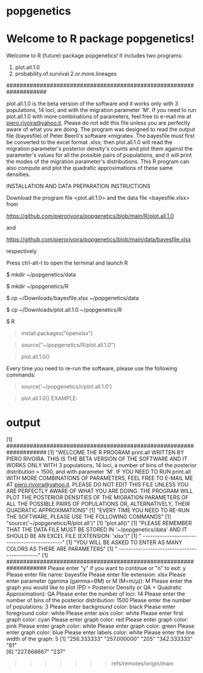 # popgenetics
Welcome to R package popgenetics!
=======
Welcome to R (future) package popgenetics!
It includes two programs:
1) plot.all.1.0
2) probability.of.survival.2.or.more.lineages

####################################################################

plot.all.1.0 is the beta version of the software and it works only with 3 populations, 14 loci, and with the migration parameter 'M'. If you need to run plot.all.1.0 with more combinations of parameters, feel free to e-mail me at piero.rivoira@yahoo.it. Please do not edit this file unless you are perfectly aware of what you are doing. The program was designed to read the output file (bayesfile) of Peter Beerli's software «migrate». The bayesfile must first be converted to the excel format .xlsx; then plot.all.1.0 will read the migration parameter's posterior density's counts and plot them against the parameter's values for all the possible pairs of populations, and it will print the modes of the migration parameter's distributions. This R program can also compute and plot the quadratic approximations of these same densities.

INSTALLATION AND DATA PREPARATION INSTRUCTIONS

Download the program 
file <plot.all.1.0>
and the data file
<bayesfile.xlsx> 
from

https://github.com/pierorivoira/popgenetics/blob/main/R/plot.all.1.0

and

https://github.com/pierorivoira/popgenetics/blob/main/data/bayesfile.xlsx 

respectively

Press ctrl-alt-t to open the terminal and launch R

$ mkdir ~/popgenetics/data

$ mkdir ~/popgenetics/R

$ cp ~/Downloads/bayesfile.xlsx ~/popgenetics/data

$ cp ~/Downloads/plot.all.1.0 ~/popgenetics/R 

$ R

> install.packages("openxlsx")

> source("~/popgenetics/R/plot.all.1.0")

> plot.all.1.0()

Every time you need to re-run the software, please use the following commands:

> source('~/popgenetics/r/plot.all.1.0')

> plot.all.1.0()
EXAMPLE:
# output
[1] ####################################################################
[1] "WELCOME THE R PROGRAM print.all WRITTEN BY PIERO RIVOIRA. THIS IS THE BETA VERSION OF THE SOFTWARE AND IT WORKS ONLY WITH 3 populations, 14 loci, a number of bins of the posterior distribution = 1500, and with parameter 'M'. IF YOU NEED TO RUN print.all WITH MORE COMBINATIONS OF PARAMETERS, FEEL FREE TO E-MAIL ME AT piero.rivoira@yahoo.it. PLEASE DO NOT EDIT THIS FILE UNLESS YOU ARE PERFECTLY AWARE OF WHAT YOU ARE DOING. THE PROGRAM WILL PLOT THE POSTERIOR DENSITIES OF THE MIGRATION PARAMETERS OF ALL THE POSSIBLE PAIRS OF POPULATIONS OR, ALTERNATIVELY, THEIR QUADRATIC APPROXIMATIONS"
[1] "EVERY TIME YOU NEED TO RE-RUN THE SOFTWARE, PLEASE USE THE FOLLOWING COMMANDS"
[1] "source('~/popgenetics/R/plot.all')"
[1] "plot.all()"
[1] "PLEASE REMEMBER THAT THE DATA FILE MUST BE STORED IN '~/popgenetics/data' AND IT SHOULD BE AN EXCEL FILE (EXTENSION: 'xlsx')"
[1] " ---------------------------------------------"
[1] "YOU WILL BE ASKED TO ENTER AS MANY COLORS AS THERE ARE PARAMETERS"
[1] " ---------------------------------------------"
[1] ####################################################################
Please enter "y" if you want to continue or "n" to exit: y
Please enter file name: bayesfile
Please enter file extension: xlsx
Please enter parameter (gamma (gamma=ΘM) or M (M=m/μ)): M
Please enter the graph you would like to plot (PD = Posterior Density or QA = Quadratic Approximation): QA
Please enter the number of loci: 14
Please enter the number of bins of the posterior distribution: 1500
Please enter the number of populations: 3
Please enter background color: black
Please enter foreground color: white
Please enter axis color: white
Please enter first graph color: cyan
Please enter graph color: red
Please enter graph color: pink
Please enter graph color: white
Please enter graph color: green
Please enter graph color: blue
Please enter labels color: white
Please enter the line width of the graph: 5
[1] "256.333333" "257.000000" "205"        "342.333333" "81"        
[6] "227.666667" "237"       
> 
>>>>>>> refs/remotes/origin/main
